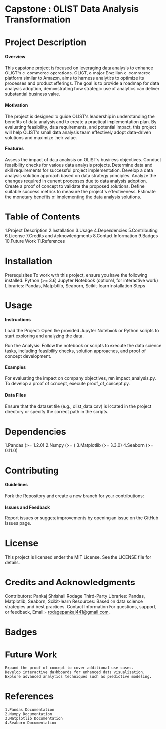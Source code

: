 # Capstone : OLIST Data Analysis Transformation

# Project Description
#### Overview
This capstone project is focused on leveraging data analysis to enhance OLIST's e-commerce operations. OLIST, a major Brazilian e-commerce platform similar to Amazon, aims to harness analytics to optimize its processes and product offerings. The goal is to provide a roadmap for data analysis adoption, demonstrating how strategic use of analytics can deliver substantial business value.

#### Motivation
The project is designed to guide OLIST's leadership in understanding the benefits of data analysis and to create a practical implementation plan. By evaluating feasibility, data requirements, and potential impact, this project will help OLIST's small data analysis team effectively adopt data-driven solutions and maximize their value.

#### Features
Assess the impact of data analysis on OLIST’s business objectives.
Conduct feasibility checks for various data analysis projects.
Determine data and skill requirements for successful project implementation.
Develop a data analysis solution approach based on data strategy principles.
Analyze the changes required in current processes due to data analysis adoption.
Create a proof of concept to validate the proposed solutions.
Define suitable success metrics to measure the project's effectiveness.
Estimate the monetary benefits of implementing the data analysis solutions.

# Table of Contents
1.Project Description 
2.Installation 
3.Usage 
4.Dependencies 
5.Contributing 
6.License 
7.Credits and Acknowledgments 
8.Contact Information 
9.Badges 
10.Future Work 
11.References 

# Installation
Prerequisites
To work with this project, ensure you have the following installed:
Python (>= 3.6)
Jupyter Notebook (optional, for interactive work)
Libraries: Pandas, Matplotlib, Seaborn, Scikit-learn
Installation Steps


# Usage
#### Instructions
Load the Project: Open the provided Jupyter Notebook or Python scripts to start exploring and analyzing the data.

Run the Analysis: Follow the notebook or scripts to execute the data science tasks, including feasibility checks, solution approaches, and proof of concept development.

#### Examples
For evaluating the impact on company objectives, run impact_analysis.py.
To develop a proof of concept, execute proof_of_concept.py.
#### Data Files
Ensure that the dataset file (e.g., olist_data.csv) is located in the project directory or specify the correct path in the scripts.

# Dependencies
1.Pandas (>= 1.2.0)
2.Numpy (>= )
3.Matplotlib (>= 3.3.0)
4.Seaborn (>= 0.11.0)

# Contributing
#### Guidelines
Fork the Repository and create a new branch for your contributions:

#### Issues and Feedback
Report issues or suggest improvements by opening an issue on the GitHub Issues page.

# License
This project is licensed under the MIT License. See the LICENSE file for details.

# Credits and Acknowledgments
Contributors: Pankaj Shrishail Rodage
Third-Party Libraries: Pandas, Matplotlib, Seaborn, Scikit-learn
Resources: Based on data science strategies and best practices.
Contact Information
For questions, support, or feedback,  Email:- rodagepankaj441@gmail.com.

# Badges

# Future Work
    Expand the proof of concept to cover additional use cases.
    Develop interactive dashboards for enhanced data visualization.
    Explore advanced analytics techniques such as predictive modeling.
# References
    1.Pandas Documentation
    2.Numpy Documentation
    3.Matplotlib Documentation
    4.Seaborn Documentation
